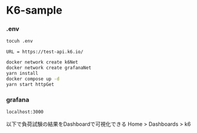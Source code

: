 # K6-sample

### .env
``` bash
tocuh .env
```

```
URL = https://test-api.k6.io/
```

``` bash
docker network create k6Net
docker network create grafanaNet
yarn install
docker compose up -d
yarn start httpGet
```


### grafana
``` bash
localhost:3000
```
以下で負荷試験の結果をDashboardで可視化できる
Home > Dashboards > k6



